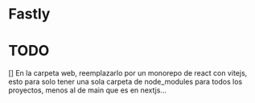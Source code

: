 # Fastly

# TODO
[] En la carpeta web, reemplazarlo por un monorepo de react con vitejs, esto para solo tener una sola carpeta de node_modules para todos los proyectos, menos al de main que es en nextjs...